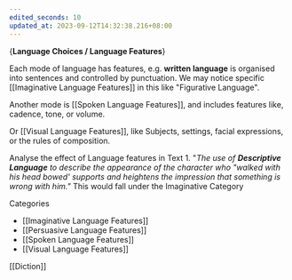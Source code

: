 ```yaml
---
edited_seconds: 10
updated_at: 2023-09-12T14:32:38.216+08:00
---
```

{**Language Choices / Language Features**}

Each mode of language has features, e.g. **written language** is organised into sentences and controlled by punctuation. 
We may notice specific [[Imaginative Language Features]] in this like "Figurative Language". 

Another mode is [[Spoken Language Features]], and includes features like, cadence, tone, or volume.

Or [[Visual Language Features]], like Subjects, settings, facial expressions, or the rules of composition.

Analyse the effect of Language features in Text 1.
	"*The use of **Descriptive Language** to describe the appearance of the character who "walked with his head bowed' supports and heightens the impression that something is wrong with him."*
This would fall under the Imaginative Category

Categories
* [[Imaginative Language Features]]
* [[Persuasive Language Features]]
* [[Spoken Language Features]]
* [[Visual Language Features]]


[[Diction]]